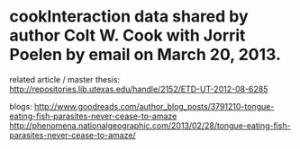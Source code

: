 # cookInteraction data shared by author Colt W. Cook with Jorrit Poelen by email on March 20, 2013.

related article / master thesis:
 http://repositories.lib.utexas.edu/handle/2152/ETD-UT-2012-08-6285

blogs:
 http://www.goodreads.com/author_blog_posts/3791210-tongue-eating-fish-parasites-never-cease-to-amaze
 http://phenomena.nationalgeographic.com/2013/02/28/tongue-eating-fish-parasites-never-cease-to-amaze/

